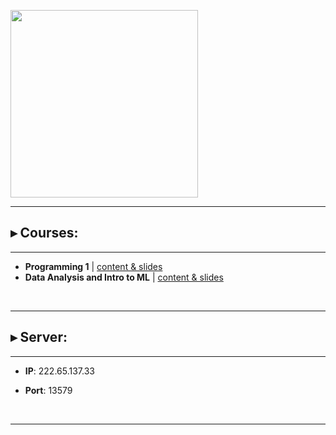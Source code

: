 <p float="left">
<img src="https://www.bioinfo-lab.com/img/road2ocean.jpg" height="300">
</p>

---------------------------------------

## ▸ Courses:

---------------------------------------

 * **Programming 1** |  [content & slides](https://www.bioinfo-lab.com/courses/c01/)
 * **Data Analysis and Intro to ML** |  [content & slides](https://www.bioinfo-lab.com/courses/c02/)

&nbsp;&nbsp;

---------------------------------------
## ▸ Server:

---------------------------------------

 * **IP**: 222.65.137.33

 * **Port**: 13579

&nbsp;&nbsp;

---------------------------------------



